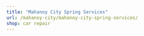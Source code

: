 ```yaml
---
title: "Mahanoy City Spring Services"
url: /mahanoy-city/mahanoy-city-spring-services/
shop: car repair
---
```

